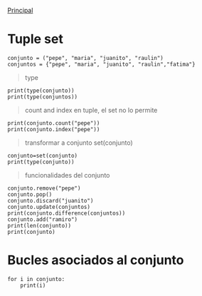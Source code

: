 [Principal](../README.md)<br/>


# Tuple set
    conjunto = ("pepe", "maria", "juanito", "raulin")
    conjuntos = {"pepe", "maria", "juanito", "raulin","fatima"}

> type
 
    print(type(conjunto))
    print(type(conjuntos))

> count and index en tuple, el set no lo permite
 
    print(conjunto.count("pepe"))
    print(conjunto.index("pepe"))

> transformar a conjunto set(conjunto)
 
    conjunto=set(conjunto)
    print(type(conjunto))

> funcionalidades del conjunto
  
    conjunto.remove("pepe")
    conjunto.pop()
    conjunto.discard("juanito")
    conjunto.update(conjuntos)
    print(conjunto.difference(conjuntos))
    conjunto.add("ramiro")
    print(len(conjunto))
    print(conjunto)

# Bucles asociados al conjunto
    for i in conjunto:
        print(i)
